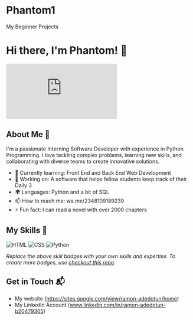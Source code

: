 # Phantom1
My Beginner Projects
# Hi there, I'm Phantom! 👋

![Banner Image](https://www.freepik.com/free-vector/laptop-with-program-code-isometric-icon-software-development-programming-applications-dark-neon_4102879.htm#fromView=keyword&page=1&position=3&uuid=be163031-d200-4a89-ab6e-49539e6fb348&query=Software+Development+Banner)

## About Me 🚀

I'm a passionate Interning Software Developer with experience in Python Programming. I love tackling complex problems, learning new skills, and collaborating with diverse teams to create innovative solutions.

- 🌱 Currently learning: Front End and Back End Web Development
- 🔭 Working on: A software that helps fellow students keep track of their Daily 3
- 🌍 Languages: Python and a bit of SQL
- 📫 How to reach me: wa.me/2348109189239
- ⚡ Fun fact: I can read a novel with over 2000 chapters

## My Skills 🧠

![HTML](https://img.shields.io/badge/-HTML-E34F26?style=flat-square&logo=html5&logoColor=white)
![CSS](https://img.shields.io/badge/-CSS-1572B6?style=flat-square&logo=css3&logoColor=white)
![Python](https://img.shields.io/badge/Python-FFD43B?style=for-the-badge&logo=python&logoColor=blue)


*Replace the above skill badges with your own skills and expertise. To create more badges, use [checkout this repo](https://github.com/alexandresanlim/Badges4-README.md-Profile).*


## Get in Touch 📬

- My website (https://sites.google.com/view/ramon-adedotun/home)
- My LinkedIn Account (www.linkedin.com/in/ramon-adedotun-b20479305)



